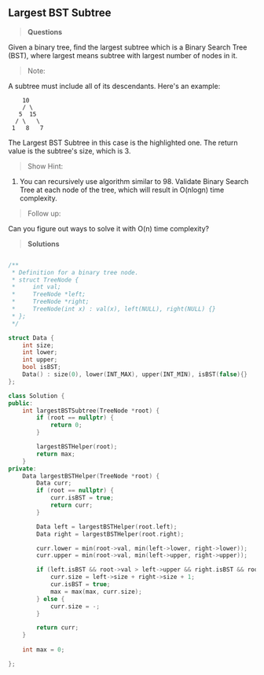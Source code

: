 ## Largest BST Subtree

>**Questions**

Given a binary tree, find the largest subtree which is a Binary Search Tree (BST), where largest means subtree with largest number of nodes in it.

>Note:

A subtree must include all of its descendants.
Here's an example:
```
    10
    / \
   5  15
  / \   \
 1   8   7
```
The Largest BST Subtree in this case is the highlighted one.
The return value is the subtree's size, which is 3.


>Show Hint:

1. You can recursively use algorithm similar to 98. Validate Binary Search Tree at each node of the tree, which will result in O(nlogn) time complexity.

>Follow up:

Can you figure out ways to solve it with O(n) time complexity?


>**Solutions**

```c++

/**
 * Definition for a binary tree node.
 * struct TreeNode {
 *     int val;
 *     TreeNode *left;
 *     TreeNode *right;
 *     TreeNode(int x) : val(x), left(NULL), right(NULL) {}
 * };
 */

struct Data {
    int size;
    int lower;
    int upper;
    bool isBST;
    Data() : size(0), lower(INT_MAX), upper(INT_MIN), isBST(false){}
};

class Solution {
public:
    int largestBSTSubtree(TreeNode *root) {
        if (root == nullptr) {
            return 0;
        }

        largestBSTHelper(root);
        return max;
    }
private:
    Data largestBSTHelper(TreeNode *root) {
        Data curr;
        if (root == nullptr) {
            curr.isBST = true;
            return curr;
        }

        Data left = largestBSTHelper(root.left);
        Data right = largestBSTHelper(root.right);

        curr.lower = min(root->val, min(left->lower, right->lower));
        curr.upper = min(root->val, min(left->upper, right->upper));

        if (left.isBST && root->val > left->upper && right.isBST && root->val < right->lower) {
            curr.size = left->size + right->size + 1;
            cur.isBST = true;
            max = max(max, curr.size);
        } else {
            curr.size = -;
        }

        return curr;
    }
    
    int max = 0;

};


```
